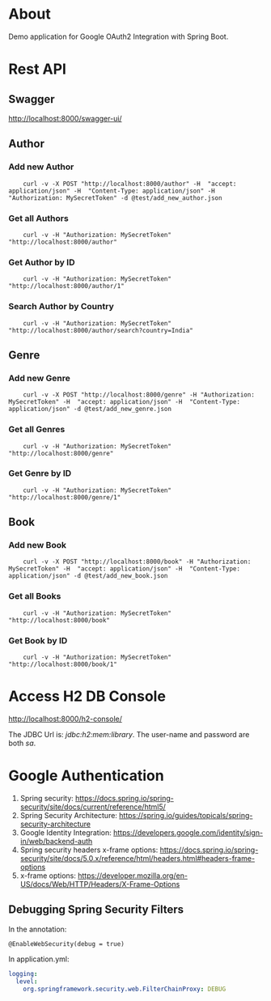 # About

Demo application for Google OAuth2 Integration with Spring Boot.

# Rest API
## Swagger
<http://localhost:8000/swagger-ui/>

## Author
### Add new Author

        curl -v -X POST "http://localhost:8000/author" -H  "accept: application/json" -H  "Content-Type: application/json" -H "Authorization: MySecretToken" -d @test/add_new_author.json

### Get all Authors

        curl -v -H "Authorization: MySecretToken" "http://localhost:8000/author" 

### Get Author by ID

        curl -v -H "Authorization: MySecretToken" "http://localhost:8000/author/1" 

### Search Author by Country

        curl -v -H "Authorization: MySecretToken" "http://localhost:8000/author/search?country=India" 

## Genre
### Add new Genre

        curl -v -X POST "http://localhost:8000/genre" -H "Authorization: MySecretToken" -H  "accept: application/json" -H  "Content-Type: application/json" -d @test/add_new_genre.json

### Get all Genres

        curl -v -H "Authorization: MySecretToken" "http://localhost:8000/genre" 

### Get Genre by ID

        curl -v -H "Authorization: MySecretToken" "http://localhost:8000/genre/1" 

## Book
### Add new Book

        curl -v -X POST "http://localhost:8000/book" -H "Authorization: MySecretToken" -H  "accept: application/json" -H  "Content-Type: application/json" -d @test/add_new_book.json

### Get all Books

        curl -v -H "Authorization: MySecretToken" "http://localhost:8000/book" 

### Get Book by ID

        curl -v -H "Authorization: MySecretToken" "http://localhost:8000/book/1" 

# Access H2 DB Console

<http://localhost:8000/h2-console/>

The JDBC Url is: *jdbc:h2:mem:library*. The user-name and password are both *sa*.
    
# Google Authentication

1.  Spring security: <https://docs.spring.io/spring-security/site/docs/current/reference/html5/>
1.  Spring Security Architecture: <https://spring.io/guides/topicals/spring-security-architecture>    
1.  Google Identity Integration: <https://developers.google.com/identity/sign-in/web/backend-auth>
1.  Spring security headers x-frame options: <https://docs.spring.io/spring-security/site/docs/5.0.x/reference/html/headers.html#headers-frame-options>
1.  x-frame options: <https://developer.mozilla.org/en-US/docs/Web/HTTP/Headers/X-Frame-Options>

## Debugging Spring Security Filters

In the annotation:

    @EnableWebSecurity(debug = true)

In application.yml:
   
```yaml 
logging:
  level:    
    org.springframework.security.web.FilterChainProxy: DEBUG
```


